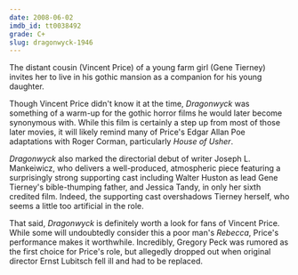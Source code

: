 ```yaml
---
date: 2008-06-02
imdb_id: tt0038492
grade: C+
slug: dragonwyck-1946
---
```


The distant cousin (Vincent Price) of a young farm girl (Gene Tierney) invites her to live in his gothic mansion as a companion for his young daughter.

Though Vincent Price didn't know it at the time, _Dragonwyck_ was something of a warm-up for the gothic horror films he would later become synonymous with. While this film is certainly a step up from most of those later movies, it will likely remind many of Price's Edgar Allan Poe adaptations with Roger Corman, particularly <span data-imdb-id="tt0053925">_House of Usher_</span>.

_Dragonwyck_ also marked the directorial debut of writer Joseph L. Mankeiwicz, who delivers a well-produced, atmospheric piece featuring a surprisingly strong supporting cast including Walter Huston as lead Gene Tierney's bible-thumping father, and Jessica Tandy, in only her sixth credited film. Indeed, the supporting cast overshadows Tierney herself, who seems a little too artificial in the role.

That said, _Dragonwyck_ is definitely worth a look for fans of Vincent Price. While some will undoubtedly consider this a poor man's <span data-imdb-id="tt0032976">_Rebecca_</span>, Price's performance makes it worthwhile. Incredibly, Gregory Peck was rumored as the first choice for Price's role, but allegedly dropped out when original director Ernst Lubitsch fell ill and had to be replaced.
